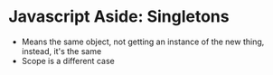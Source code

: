 # Javascript Aside: Singletons

+ Means the same object, not getting an instance of the new thing, instead, it's the same
+ Scope is a different case
